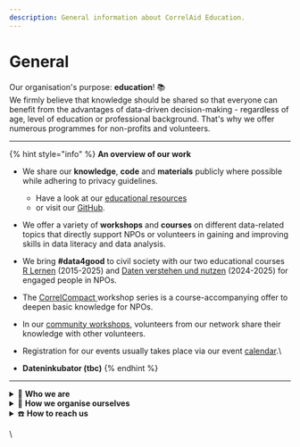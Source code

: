 ```yaml
---
description: General information about CorrelAid Education.
---
```


# General

Our organisation's purpose: **education**! 📚\
We firmly believe that knowledge should be shared so that everyone can benefit from the advantages of data-driven decision-making - regardless of age, level of education or professional background. That's why we offer numerous programmes for non-profits and volunteers.

***

{% hint style="info" %}
**An overview of our work**

* We share our **knowledge**, **code** and **materials** publicly where possible while adhering to privacy guidelines.
  * Have a look at our [educational resources](https://correlaid.org/bildung/ressourcen/)
  * or visit our [GitHub](https://github.com/CorrelAid).
* We offer a variety of **workshops** and **courses** on different data-related topics that directly support NPOs or volunteers in gaining and improving skills in data literacy and data analysis.&#x20;
* We bring **#data4good** to civil society with our two educational courses [R Lernen](educational-formats/r-lernen.md) (2015-2025) and [Daten verstehen und nutzen](educational-formats/daten-verstehen-und-nutzen.md) (2024-2025) for engaged people in NPOs.
* The [CorrelCompact ](educational-formats/correlcompact.md)workshop series is a course-accompanying offer to deepen basic knowledge for NPOs.
* In our [community workshops](educational-formats/community-workshops.md), volunteers from our network share their knowledge with other volunteers.
* Registration for our events usually takes place via our event [calendar](https://correlaid.org/veranstaltungen/?viewType=list).\

* **Dateninkubator (tbc)**
{% endhint %}

***

<details>

<summary>👥 <strong>Who we are</strong></summary>

In addition to our numerous volunteer tutors and workshop holders who are committed to educational purposes at CorrelAid, the Education team consists of a permanent full-time team. You can find an overview on our homepage under the Team tab.

</details>

<details>

<summary>📎 <strong>How we organise ourselves</strong></summary>

We plan all workshops and courses via Slack. We exchange ideas there and also like to meet up in a huddle or via Zoom to talk in person. Our #education channel is the central place for all educational matters. In the #volunteering-oppurtunities channel, we often publish volunteer positions such as tutor activities. There are also separate planning channels for our courses.

</details>

<details>

<summary>☎️ <strong>How to reach us</strong></summary>

Do you have questions, suggestions or your own ideas that you would like to contribute to CorrelAid's Education team? Then send us an email directly to education@correlaid.org or contact us via Slack in the #education channel or in person. You can also find general information on our [homepage](https://correlaid.org/bildung/).

</details>

\

